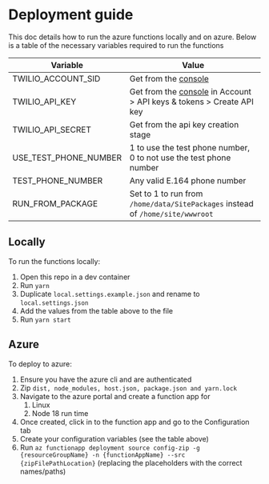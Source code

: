 # Deployment guide

This doc details how to run the azure functions locally and on azure. Below is a table of the necessary variables required to run the functions

| Variable | Value |
|---|---|
| TWILIO_ACCOUNT_SID | Get from the [console](https://console.twilio.com/) |
| TWILIO_API_KEY | Get from the [console](https://console.twilio.com/) in Account > API keys & tokens > Create API key|
| TWILIO_API_SECRET | Get from the api key creation stage |
| USE_TEST_PHONE_NUMBER | 1 to use the test phone number, 0 to not use the test phone number |
| TEST_PHONE_NUMBER | Any valid E.164 phone number |
| RUN_FROM_PACKAGE | Set to 1 to run from `/home/data/SitePackages` instead of `/home/site/wwwroot` |

## Locally

To run the functions locally:

1. Open this repo in a dev container
2. Run `yarn` 
3. Duplicate `local.settings.example.json` and rename to `local.settings.json`
4. Add the values from the table above to the file
5. Run `yarn start`
  

## Azure

To deploy to azure:

1. Ensure you have the azure cli and are authenticated
2. Zip `dist, node_modules, host.json, package.json and yarn.lock`
3. Navigate to the azure portal and create a function app for 
   1. Linux
   2. Node 18 run time
4. Once created, click in to the function app and go to the Configuration tab
5. Create your configuration variables (see the table above)
6. Run `az functionapp deployment source config-zip -g {resourceGroupName} -n {functionAppName} --src {zipFilePathLocation}` (replacing the placeholders with the correct names/paths)